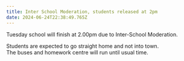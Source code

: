 ```yaml
---
title: Inter School Moderation, students released at 2pm
date: 2024-06-24T22:38:49.765Z
---
```

Tuesday school will finish at 2.00pm due to Inter-School Moderation.  

Students are expected to go straight home and not into town.  
The buses and homework centre will run until usual time.

